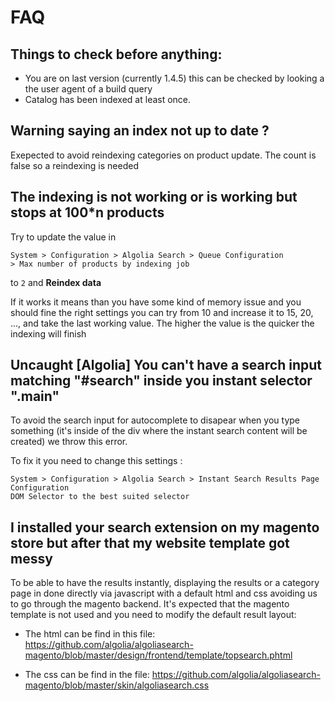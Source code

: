 # FAQ


## Things to check before anything:
 
- You are on last version (currently 1.4.5) this can be checked by looking a the user agent of a build query
- Catalog has been indexed at least once.

## Warning saying an index not up to date ?

Exepected to avoid reindexing categories on product update. The count is false so a reindexing is needed

## The indexing is not working or is working but stops at 100*n products

Try to update the value in

```
System > Configuration > Algolia Search > Queue Configuration
> Max number of products by indexing job
```

to ```2``` and **Reindex data**


If it works it means than you have some kind of memory issue and you should fine the right settings you can try from 10 and increase it to 15, 20, ..., and take the last working value. The higher the value is the quicker the indexing will finish

## Uncaught [Algolia] You can't have a search input matching "#search" inside you instant selector ".main"

To avoid the search input for autocomplete to disapear when you type something (it's inside of the div where the instant search content will be created) we throw this error.

To fix it you need to change this settings : 
```
System > Configuration > Algolia Search > Instant Search Results Page Configuration
DOM Selector to the best suited selector
```

## I installed your search extension on my magento store but after that my website template got messy

To be able to have the results instantly, displaying the results or a category page in done directly via javascript with a default html and css avoiding us to go through the magento backend. It's expected that the magento template is not used and you need to modify the default result layout:

- The html can be find in this file: https://github.com/algolia/algoliasearch-magento/blob/master/design/frontend/template/topsearch.phtml

- The css can be find in the file: https://github.com/algolia/algoliasearch-magento/blob/master/skin/algoliasearch.css

